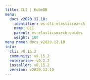 ```yaml
---
title: CLI | KubeDB
menu:
  docs_v2020.12.10:
    identifier: es-cli-elasticsearch
    name: CLI
    parent: es-elasticsearch-guides
    weight: 100
menu_name: docs_v2020.12.10
info:
  cli: v0.15.2
  community: v0.15.2
  enterprise: v0.2.2
  installer: v0.15.2
  version: v2020.12.10
---
```


